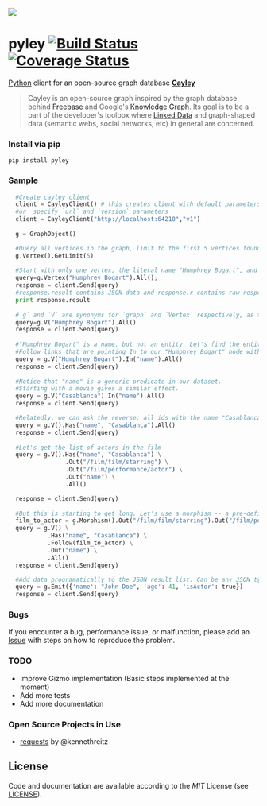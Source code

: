 ![](https://github.com/ziyasal/pyley/raw/master/pyley.png?raw=true)


pyley [![Build Status](https://travis-ci.org/ziyasal/pyley.png?branch=master)](https://travis-ci.org/ziyasal/pyley) [![Coverage Status](https://coveralls.io/repos/ziyasal/pyley/badge.svg?branch=master&service=github)](https://coveralls.io/github/ziyasal/pyley?branch=master)
=====

[Python](https://www.python.org/) client for an open-source graph database [**Cayley**](https://github.com/google/cayley)

> Cayley is an open-source graph inspired by the graph database behind [Freebase](http://freebase.com/) and Google's [Knowledge Graph](http://www.google.com/insidesearch/features/search/knowledge.html). Its goal is to be a part of the developer's toolbox where [Linked Data](http://linkeddata.org/) and graph-shaped data (semantic webs, social networks, etc) in general are concerned.  

### Install via pip

```
pip install pyley
```

### Sample

```python
  #Create cayley client
  client = CayleyClient() # this creates client with default parameters `http://localhost:64210/api/v1/query/gizmo`
  #or  specify `url` and `version` parameters
  client = CayleyClient("http://localhost:64210","v1")
  
  g = GraphObject()

  #Query all vertices in the graph, limit to the first 5 vertices found.
  g.Vertex().GetLimit(5)
  
  #Start with only one vertex, the literal name "Humphrey Bogart", and retrieve all of them.
  query=g.Vertex("Humphrey Bogart").All();
  response = client.Send(query)
  #response.result contains JSON data and response.r contains raw response
  print response.result 
  
  #`g` and `V` are synonyms for `graph` and `Vertex` respectively, as they are quite common.
  query=g.V("Humphrey Bogart").All()
  response = client.Send(query)
  
  #"Humphrey Bogart" is a name, but not an entity. Let's find the entities with this name in our dataset.
  #Follow links that are pointing In to our "Humphrey Bogart" node with the predicate "name".
  query = g.V("Humphrey Bogart").In("name").All()
  response = client.Send(query)
  
  #Notice that "name" is a generic predicate in our dataset. 
  #Starting with a movie gives a similar effect.
  query = g.V("Casablanca").In("name").All()
  response = client.Send(query)

  #Relatedly, we can ask the reverse; all ids with the name "Casablanca"
  query = g.V().Has("name", "Casablanca").All()
  response = client.Send(query)
  
  #Let's get the list of actors in the film
  query = g.V().Has("name", "Casablanca") \
                .Out("/film/film/starring") \
                .Out("/film/performance/actor") \
                .Out("name") \
                .All()

  response = client.Send(query)
  
  #But this is starting to get long. Let's use a morphism -- a pre-defined path stored in a variable -- as our linkage
  film_to_actor = g.Morphism().Out("/film/film/starring").Out("/film/performance/actor")
  query = g.V() \
           .Has("name", "Casablanca") \
           .Follow(film_to_actor) \
           .Out("name") \
           .All()
  response = client.Send(query)

  #Add data programatically to the JSON result list. Can be any JSON type.
  query = g.Emit({'name': "John Doe", 'age': 41, 'isActor': true})
  response = client.Send(query)
```

### Bugs
If you encounter a bug, performance issue, or malfunction, please add an [Issue](https://github.com/ziyasal/pyley/issues) with steps on how to reproduce the problem.

### TODO
- Improve Gizmo implementation (Basic steps implemented at the moment)
- Add more tests
- Add more documentation

### Open Source  Projects in Use
- [requests](https://github.com/kennethreitz/requests) by @kennethreitz

## License

Code and documentation are available according to the *MIT* License (see [LICENSE](https://github.com/ziyasal/pyley/blob/master/LICENSE)).
